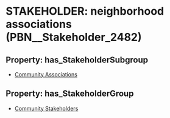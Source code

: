 # STAKEHOLDER: __neighborhood associations__ (PBN__Stakeholder_2482)

## Property: has_StakeholderSubgroup

* [Community Associations](PBN__StakeholderSubgroup_137)

## Property: has_StakeholderGroup

* [Community Stakeholders](PBN__StakeholderGroup_8)

